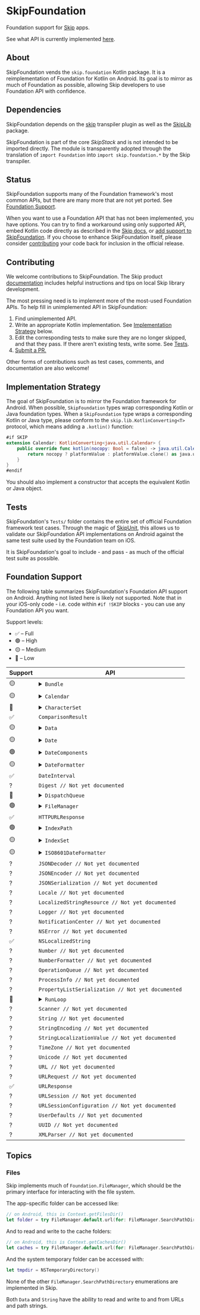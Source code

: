 # SkipFoundation

Foundation support for [Skip](https://skip.tools) apps.

See what API is currently implemented [here](#foundation-support).

## About 

SkipFoundation vends the `skip.foundation` Kotlin package. It is a reimplementation of Foundation for Kotlin on Android. Its goal is to mirror as much of Foundation as possible, allowing Skip developers to use Foundation API with confidence.

## Dependencies

SkipFoundation depends on the [skip](https://source.skip.tools/skip) transpiler plugin as well as the [SkipLib](https://github.com/skiptools/skip-lib) package.

SkipFoundation is part of the core *SkipStack* and is not intended to be imported directly.
The module is transparently adopted through the translation of `import Foundation` into `import skip.foundation.*` by the Skip transpiler.

## Status

SkipFoundation supports many of the Foundation framework's most common APIs, but there are many more that are not yet ported. See [Foundation Support](#foundation-support).

When you want to use a Foundation API that has not been implemented, you have options. You can try to find a workaround using only supported API, embed Kotlin code directly as described in the [Skip docs](https://skip.tools/docs), or [add support to SkipFoundation](#contributing). If you choose to enhance SkipFoundation itself, please consider [contributing](#contributing) your code back for inclusion in the official release.

## Contributing

We welcome contributions to SkipFoundation. The Skip product [documentation](https://skip.tools/docs/contributing/) includes helpful instructions and tips on local Skip library development. 

The most pressing need is to implement more of the most-used Foundation APIs.
To help fill in unimplemented API in SkipFoundation:

1. Find unimplemented API.
1. Write an appropriate Kotlin implementation. See [Implementation Strategy](#implementation-strategy) below.
1. Edit the corresponding tests to make sure they are no longer skipped, and that they pass. If there aren't existing tests, write some. See [Tests](#tests).
1. [Submit a PR.](https://github.com/skiptools/skip-foundation/pulls)

Other forms of contributions such as test cases, comments, and documentation are also welcome!

## Implementation Strategy

The goal of SkipFoundation is to mirror the Foundation framework for Android. When possible, `SkipFoundation` types wrap corresponding Kotlin or Java foundation types. When a `SkipFoundation` type wraps a corresponding Kotlin or Java type, please conform to the `skip.lib.KotlinConverting<T>` protocol, which means adding a `.kotlin()` function:

```swift
#if SKIP
extension Calendar: KotlinConverting<java.util.Calendar> {
    public override func kotlin(nocopy: Bool = false) -> java.util.Calendar {
        return nocopy ? platformValue : platformValue.clone() as java.util.Calendar
    }
}
#endif
```

You should also implement a constructor that accepts the equivalent Kotlin or Java object.

## Tests

SkipFoundation's `Tests/` folder contains the entire set of official Foundation framework test cases. Through the magic of [SkipUnit](https://github.com/skiptools/skip-unit), this allows us to validate our SkipFoundation API implementations on Android against the same test suite used by the Foundation team on iOS.

It is SkipFoundation's goal to include - and pass - as much of the official test suite as possible.

## Foundation Support

The following table summarizes SkipFoundation's Foundation API support on Android. Anything not listed here is likely not supported. Note that in your iOS-only code - i.e. code within `#if !SKIP` blocks - you can use any Foundation API you want.

Support levels:

  - ✅ – Full
  - 🟢 – High
  - 🟡 – Medium 
  - 🔴 – Low

<table>
  <thead><th>Support</th><th>API</th></thead>
  <tbody>
    <tr>
      <td>🟡</td>
      <td>
        <details>
          <summary><code>Bundle</code></summary>
          <ul>
<li><code>static var main: Bundle</code></li>
<li><code>static var module: Bundle</code></li>
<li><code>init?(path: String)</code></li>
<li><code>init?(url: URL)</code></li>
<li><code>init(for forClass: AnyClass)</code></li>
<li><code>init()</code></li>
<li><code>var bundleURL: URL</code></li>
<li><code>var resourceURL: URL?</code></li>
<li><code>var bundlePath: String</code></li>
<li><code>var resourcePath: String?</code></li>
<li><code>func url(forResource: String? = nil, withExtension: String? = nil, subdirectory: String? = nil, localization: String? = nil) -> URL?</code></li>
<li><code>func path(forResource: String? = nil, ofType: String? = nil, inDirectory: String? = nil, forLocalization: String? = nil) -> String?</code></li>
<li><code>var developmentLocalization: String</code></li>
<li><code>var localizations: [String]</code></li>
<li><code>func localizedString(forKey key: String, value: String?, table tableName: String?) -> String</code></li>
<li><code>var localizations: [String]</code></li>
          </ul>
        </details> 
      </td>
    </tr>
   <tr>
      <td>🟡</td>
      <td>
        <details>
          <summary><code>Calendar</code></summary>
          <ul>
            <li>Only <code>.gregorian</code> and <code>.iso8601</code> identifiers are supported</li>           
<li><code>init(identifier: Calendar.Identifier)</code></li>
<li><code>static var current: Calendar</code></li>
<li><code>var locale: Locale</code></li>
<li><code>var timeZone: TimeZone</code></li>
<li><code>var identifier: Calendar.Identifier</code></li>
<li><code>var eraSymbols: [String]</code></li>
<li><code>var monthSymbols: [String]</code></li>
<li><code>var shortMonthSymbols: [String]</code></li>
<li><code>var weekdaySymbols: [String]</code></li>
<li><code>var shortWeekdaySymbols: [String]</code></li>
<li><code>var amSymbol: String</code></li>
<li><code>var pmSymbol: String</code></li>
<li><code>func date(from components: DateComponents) -> Date?</code></li>
<li><code>func dateComponents(in zone: TimeZone? = nil, from date: Date) -> DateComponents</code></li>
<li><code>func dateComponents(_ components: Set&lt;Calendar.Component>, from start: Date, to end: Date) -> DateComponents</code></li>
<li><code>func dateComponents(_ components: Set&lt;Calendar.Component>, from date: Date) -> DateComponents</code></li>
<li><code>func date(byAdding components: DateComponents, to date: Date, wrappingComponents: Bool = false) -> Date?</code></li>
<li><code>func date(byAdding component: Calendar.Component, value: Int, to date: Date, wrappingComponents: Bool = false) -> Date?</code></li>
<li><code>func isDateInWeekend(_ date: Date) -> Bool</code></li>
          </ul>
        </details> 
      </td>
    </tr>
   <tr>
      <td>🔴</td>
      <td>
        <details>
          <summary><code>CharacterSet</code></summary>
          <ul>
            <li>Vended character sets are not complete</li>
<li><code>static var whitespaces: CharacterSet</code></li>
<li><code>static var whitespacesAndNewlines: CharacterSet</code></li>
<li><code>static var newlines: CharacterSet</code></li>
<li><code>init()</code></li>
<li><code>func insert(_ character: Unicode.Scalar) -> (inserted: Bool, memberAfterInsert: Unicode.Scalar)</code></li>
<li><code>func update(with character: Unicode.Scalar) -> Unicode.Scalar?</code></li>
<li><code>func remove(_ character: Unicode.Scalar) -> Unicode.Scalar?</code></li>
<li><code>func contains(_ member: Unicode.Scalar) -> Bool</code></li>
<li><code>func union(_ other: CharacterSet) -> CharacterSet</code></li>
<li><code>mutating func formUnion(_ other: CharacterSet)</code></li>
<li><code>func intersection(_ other: CharacterSet) -> CharacterSet</code></li>
<li><code>mutating func formIntersection(_ other: CharacterSet)</code></li>
<li><code>func subtracting(_ other: CharacterSet)</code></li>
<li><code>mutating func subtract(_ other: CharacterSet)</code></li>
<li><code>func symmetricDifference(_ other: CharacterSet) -> CharacterSet</code></li>
<li><code>mutating func formSymmetricDifference(_ other: CharacterSet)</code></li>
<li><code>func isSuperset(of other: CharacterSet) -> Bool</code></li>
<li><code>func isSubset(of other: CharacterSet) -> Bool</code></li>
<li><code>func isDisjoint(with other: CharacterSet) -> Bool</code></li>
<li><code>func isStrictSubset(of other: CharacterSet) -> Bool</code></li>
<li><code>func isStrictSuperset(of other: CharacterSet) -> Bool</code></li>
<li><code>var isEmpty: Bool</code></li>
          </ul>
        </details> 
      </td>
    </tr>
    <tr>
      <td>✅</td>
      <td><code>ComparisonResult</code></td>
    </tr>
   <tr>
      <td>🟡</td>
      <td>
        <details>
          <summary><code>Data</code></summary>
          <ul>
<li><code>Data</code> does <strong>not</strong> conform to <code>Collection</code> protocols</li>
<li><code>init()</code></li>
<li><code>init(count: Int)</code></li>
<li><code>init(capacity: Int)</code></li>
<li><code>init(_ data: Data)</code></li>
<li><code>init(_ bytes: [UInt8], length: Int? = nil)</code></li>
<li><code>init(_ checksum: Digest)</code></li>
<li><code>init?(base64Encoded: String, options: Data.Base64DecodingOptions = [])</code></li>
<li><code>init(contentsOfFile filePath: String) throws</code></li>
<li><code>init(contentsOf url: URL, options: Data.ReadingOptions = [])</code></li>
<li><code>var count: Int</code></li>
<li><code>var isEmpty: Bool</code></li>
<li><code>var bytes: [UInt8]</code></li>
<li><code>var utf8String: String?</code></li>
<li><code>func base64EncodedString() -> String</code></li>
<li><code>func sha256() -> Data</code></li>
<li><code>func hex() -> String</code></li>
<li><code>mutating func reserveCapacity(_ minimumCapacity: Int)</code></li>
<li><code>mutating func append(_ other: Data)</code></li>
<li><code>mutating func append(contentsOf bytes: [UInt8])</code></li>
<li><code>mutating func append(contentsOf data: Data)</code></li>
<li><code>subscript(index: Int) -> UInt8</code></li>
<li><code>func write(to url: URL, options: Data.WritingOptions = []) throws</code></li>
          </ul>
        </details> 
      </td>
    </tr>
   <tr>
      <td>🟡</td>
      <td>
        <details>
          <summary><code>Date</code></summary>
          <ul>
<li>Formatting functions not supported with the exception of:</li>
<li><code>func ISO8601Format(_ style: Date.ISO8601FormatStyle = .iso8601) -> String</code></li>
          </ul>
        </details> 
      </td>
    </tr>
   <tr>
      <td>🟢</td>
      <td>
        <details>
          <summary><code>DateComponents</code></summary>
          <ul>
            <li><code>nanosecond</code>, <code>weekdayOrdinal</code>, <code>quarter</code>, <code>yearForWeekOfYear</code> are not supported</li>
          </ul>
        </details> 
      </td>
    </tr>
   <tr>
      <td>🟡</td>
      <td>
        <details>
          <summary><code>DateFormatter</code></summary>
          <ul>
<li><code>var dateStyle: DateFormatter.Style</code></li>
<li><code>var timeStyle: DateFormatter.Style</code></li>
<li><code>var isLenient: Bool</code></li>
<li><code>var dateFormat: String</code></li>
<li><code>func setLocalizedDateFormatFromTemplate(dateFormatTemplate: String)</code></li>
<li><code>static func dateFormat(fromTemplate: String, options: Int, locale: Locale?) -> String?</code></li>
<li><code>static func localizedString(from date: Date, dateStyle: DateFormatter.Style, timeStyle: DateFormatter.Style) -> String</code></li>
<li><code>var timeZone: TimeZone?</code></li>
<li><code>var locale: Locale?</code></li>
<li><code>var calendar: Calendar?</code></li>
<li><code>func date(from string: String) -> Date?</code></li>
<li><code>func string(from date: Date) -> String</code></li>
<li><code>func string(for obj: Any?) -> String?</code></li>
          </ul>
        </details> 
      </td>
    </tr>
    <tr>
      <td>✅</td>
      <td><code>DateInterval</code></td>
    </tr>
<tr>
  <td>?</td>
  <td><code>Digest // Not yet documented</code></td>
</tr>
    <tr>
      <td>🔴</td>
      <td>
        <details>
          <summary><code>DispatchQueue</code></summary>
          <ul>
<li><code>static let main: DispatchQueue</code></li>
          </ul>
        </details> 
      </td>
    </tr>
    <tr>
      <td>🟢</td>
      <td>
        <details>
          <summary><code>FileManager</code></summary>
          <ul>
<li><code>static let `default`: FileManager</code></li>
<li><code>let temporaryDirectory: URL</code></li>
<li><code>let currentDirectoryPath: String</code></li>
<li><code>func createSymbolicLink(at url: URL, withDestinationURL destinationURL: URL) throws</code></li>
<li><code>func createSymbolicLink(atPath path: String, withDestinationPath destinationPath: String) throws</code></li>
<li><code>func createDirectory(at url: URL, withIntermediateDirectories: Bool, attributes: [FileAttributeKey : Any]? = nil) throws</code></li>
<li><code>func createDirectory(atPath path: String, withIntermediateDirectories: Bool, attributes: [FileAttributeKey : Any]? = nil) throws</code></li>
<li><code>func destinationOfSymbolicLink(atPath path: String) throws</code></li>
<li><code>func attributesOfItem(atPath path: String) throws -> [FileAttributeKey: Any]</code></li>
<li><code>func setAttributes(_ attributes: [FileAttributeKey : Any], ofItemAtPath path: String) throws</code></li>
<li><code>func createFile(atPath path: String, contents: Data? = nil, attributes: [FileAttributeKey : Any]? = nil) -> Bool</code></li>
<li><code>func copyItem(atPath path: String, toPath: String) throws</code></li>
<li><code>func copyItem(at url: URL, to: URL) throws</code></li>
<li><code>func moveItem(atPath path: String, toPath: String) throws</code></li>
<li><code>func moveItem(at path: URL, to: URL) throws</code></li>
<li><code>func subpathsOfDirectory(atPath path: String) throws -> [String]</code></li>
<li><code>func subpaths(atPath path: String) -> [String]?</code></li>
<li><code>func removeItem(atPath path: String) throws</code></li>
<li><code>func removeItem(at url: URL) throws</code></li>
<li><code>func fileExists(atPath path: String) -> Bool</code></li>
<li><code>func isReadableFile(atPath path: String) -> Bool</code></li>
<li><code>func isExecutableFile(atPath path: String) -> Bool</code></li>
<li><code>func isDeletableFile(atPath path: String) -> Bool</code></li>
<li><code>func isWritableFile(atPath path: String) -> Bool</code></li>
<li><code>func contentsOfDirectory(at url: URL, includingPropertiesForKeys: [URLResourceKey]?) throws -> [URL]</code></li>
<li><code>func contentsOfDirectory(atPath path: String) throws -> [String]</code></li>
<li><code>func url(for directory: FileManager.SearchPathDirectory, in domain: FileManager.SearchPathDomainMask, appropriateFor url: URL?, create shouldCreate: Bool) throws -> URL</code></li>
          </ul>
        </details> 
      </td>
    </tr>
    <tr>
      <td>✅</td>
      <td><code>HTTPURLResponse</code></td>
    </tr>
   <tr>
      <td>🟢</td>
      <td>
        <details>
          <summary><code>IndexPath</code></summary>
          <ul>
            <li>Cannot assign from an array literal</li>
            <li>Cannot assign to a range subscript</li>
          </ul>
        </details> 
      </td>
    </tr>
   <tr>
      <td>🟡</td>
      <td>
        <details>
          <summary><code>IndexSet</code></summary>
          <ul>
            <li>This is an <b>inefficient</b> implementation using an internal <code>Set</code></li>
            <li><code>init(integersIn range: any RangeExpression<Int>)</code></li>
            <li><code>init(integer: Int)</code></li>
            <li><code>init()</code></li>
            <li><code>func integerGreaterThan(_ integer: Int) -> Int?</code></li>
            <li><code>func integerLessThan(_ integer: Int) -> Int?</code></li>
            <li><code>func integerGreaterThanOrEqualTo(_ integer: Int) -> Int?</code></li>
            <li><code>func integerLessThanOrEqualTo(_ integer: Int) -> Int?</code></li>
            <li><code>func count(in range: any RangeExpression<Int>) -> Int</code></li>
            <li><code>func contains(integersIn range: any RangeExpression<Int>) -> Bool</code></li>
            <li><code>func contains(integersIn indexSet: IntSet) -> Bool</code></li>
            <li><code>func intersects(integersIn range: any RangeExpression<Int>) -> Bool</code></li>
            <li><code>mutating func insert(integersIn range: any RangeExpression<Int>)</code></li>
            <li><code>mutating func remove(integersIn range: any RangeExpression<Int>)</code></li>
            <li><code>func filteredIndexSet(in range: any RangeExpression<Int>, includeInteger: (Int) throws -> Bool) rethrows -> IndexSet</code></li>
            <li><code>func filteredIndexSet(includeInteger: (Int) throws -> Bool) rethrows -> IndexSet</code></li>
            <li>Supports the full <code>SetAlgebra</code> protocol</li>
          </ul>
        </details> 
      </td>
    </tr>
   <tr>
      <td>🟡</td>
      <td>
        <details>
          <summary><code>ISO8601DateFormatter</code></summary>
          <ul>
<li><code>static func string(from date: Date, timeZone: TimeZone) -> String</code></li>
<li><code>var timeZone: TimeZone?</code></li>
<li><code>func date(from string: String) -> Date?</code></li>
<li><code>func string(from date: Date) -> String</code></li>
<li><code>func string(for obj: Any?) -> String?</code></li>
          </ul>
        </details> 
      </td>
    </tr>
<tr>
  <td>?</td>
  <td><code>JSONDecoder // Not yet documented</code></td>
</tr>
<tr>
  <td>?</td>
  <td><code>JSONEncoder // Not yet documented</code></td>
</tr>
<tr>
  <td>?</td>
  <td><code>JSONSerialization // Not yet documented</code></td>
</tr>
<tr>
  <td>?</td>
  <td><code>Locale // Not yet documented</code></td>
</tr>
<tr>
  <td>?</td>
  <td><code>LocalizedStringResource // Not yet documented</code></td>
</tr>
<tr>
  <td>?</td>
  <td><code>Logger // Not yet documented</code></td>
</tr>
<tr>
  <td>?</td>
  <td><code>NotificationCenter // Not yet documented</code></td>
</tr>
<tr>
  <td>?</td>
  <td><code>NSError // Not yet documented</code></td>
</tr>
    <tr>
      <td>✅</td>
      <td><code>NSLocalizedString</code></td>
    </tr>
<tr>
  <td>?</td>
  <td><code>Number // Not yet documented</code></td>
</tr>
<tr>
  <td>?</td>
  <td><code>NumberFormatter // Not yet documented</code></td>
</tr>
<tr>
  <td>?</td>
  <td><code>OperationQueue // Not yet documented</code></td>
</tr>
<tr>
  <td>?</td>
  <td><code>ProcessInfo // Not yet documented</code></td>
</tr>
<tr>
  <td>?</td>
  <td><code>PropertyListSerialization // Not yet documented</code></td>
</tr>
    <tr>
      <td>🔴</td>
      <td>
        <details>
          <summary><code>RunLoop</code></summary>
          <ul>
<li><code>static let main: RunLoop</code></li>
          </ul>
        </details> 
      </td>
    </tr>
<tr>
  <td>?</td>
  <td><code>Scanner // Not yet documented</code></td>
</tr>
<tr>
  <td>?</td>
  <td><code>String // Not yet documented</code></td>
</tr>
<tr>
  <td>?</td>
  <td><code>StringEncoding // Not yet documented</code></td>
</tr>
<tr>
  <td>?</td>
  <td><code>StringLocalizationValue // Not yet documented</code></td>
</tr>
<tr>
  <td>?</td>
  <td><code>TimeZone // Not yet documented</code></td>
</tr>
<tr>
  <td>?</td>
  <td><code>Unicode // Not yet documented</code></td>
</tr>
<tr>
  <td>?</td>
  <td><code>URL // Not yet documented</code></td>
</tr>
<tr>
  <td>?</td>
  <td><code>URLRequest // Not yet documented</code></td>
</tr>
    <tr>
      <td>✅</td>
      <td><code>URLResponse</code></td>
    </tr>
<tr>
  <td>?</td>
  <td><code>URLSession // Not yet documented</code></td>
</tr>
<tr>
  <td>?</td>
  <td><code>URLSessionConfiguration // Not yet documented</code></td>
</tr>
<tr>
  <td>?</td>
  <td><code>UserDefaults // Not yet documented</code></td>
</tr>
<tr>
  <td>?</td>
  <td><code>UUID // Not yet documented</code></td>
</tr>
<tr>
  <td>?</td>
  <td><code>XMLParser // Not yet documented</code></td>
</tr>
  </tbody>
</table>

## Topics

### Files

Skip implements much of `Foundation.FileManager`, which should be
the primary interface for interacting with the file system.

The app-specific folder can be accessed like:

```swift
// on Android, this is Context.getFilesDir()
let folder = try FileManager.default.url(for: FileManager.SearchPathDirectory.documentDirectory, in: FileManager.SearchPathDomainMask.userDomainMask, appropriateFor: nil, create: false)
```

And to read and write to the cache folders:

```swift
// on Android, this is Context.getCachesDir()
let caches = try FileManager.default.url(for: FileManager.SearchPathDirectory.cachesDirectory, in: FileManager.SearchPathDomainMask.userDomainMask, appropriateFor: nil, create: false)
```

And the system temporary folder can be accessed with:

```swift
let tmpdir = NSTemporaryDirectory()
```

None of the other `FileManager.SearchPathDirectory` enumerations are implemented in Skip.

Both `Data` and `String` have the ability to read and write to and from URLs and path strings.

